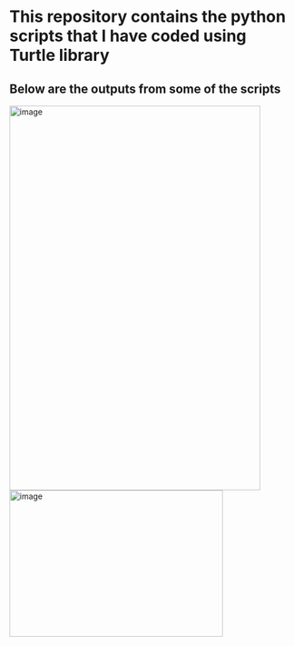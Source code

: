 # This repository contains the python scripts that I have coded using Turtle library
## Below are the outputs from some of the scripts

<img width="442" height="677" alt="image" src="https://github.com/user-attachments/assets/a923fdd9-bceb-4622-a809-87e3b2b927e9" />

<img width="376" height="258" alt="image" src="https://github.com/user-attachments/assets/22f67122-bd01-4528-90b9-281ac9cd0616" />
